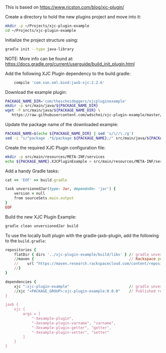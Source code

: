 This is based on https://www.ricston.com/blog/xjc-plugin/

Create a directory to hold the new plugins project and move into it:
``` bash
mkdir -p ~/Projects/xjc-plugin-example
cd ~/Projects/xjc-plugin-example
```

Initialize the project structure using:
``` bash
gradle init --type java-library
```

NOTE: More info can be found at: https://docs.gradle.org/current/userguide/build_init_plugin.html

Add the following XJC Plugin dependency to the build.gradle:
``` bash
    compile 'com.sun.xml.bind:jaxb-xjc:2.2.6'
```

Download the example plugin:
``` bash
PACKAGE_NAME_DIR='com/thescheideggers/xjcpluginexample'
mkdir -p src/main/java/${PACKAGE_NAME_DIR}
wget -P src/main/java/${PACKAGE_NAME_DIR} \
   https://raw.githubusercontent.com/wdschei/xjc-plugin-example/master/src/java/com/thescheideggers/xjcpluginexample/XJCPluginExample.java
```

Update the package name of the downloaded example:
``` bash
PACKAGE_NAME=$(echo ${PACKAGE_NAME_DIR} | sed 's/\//\./g')
sed -i "s/^package .*$/package ${PACKAGE_NAME};/" src/main/java/${PACKAGE_NAME_DIR}/XJCPluginExample.java
```

Create the required XJC Plugin configuration file:
``` bash
mkdir -p src/main/resources/META-INF/services
echo ${PACKAGE_NAME}.XJCPluginExample > src/main/resources/META-INF/services/com.sun.tools.xjc.Plugin
```

Add a handy Gradle tasks:
``` ruby
cat << 'EOF' >> build.gradle

task unversionedJar(type: Jar, dependsOn: 'jar') {
    version = null
    from sourceSets.main.output
}
EOF
```

Build the new XJC Plugin Example:
``` bash
gradle clean unversionedJar build
```

To use the locally built plugin with the gradle-jaxb-plugin, add the following to the `build.gradle`:
``` ruby
repositories {
    flatDir { dirs '../xjc-plugin-example/build/libs' } // gradle unversionedJar
    //maven {                                           // Rackspace public repository
    //    url "https://maven.research.rackspacecloud.com/content/repositories/public/"
    //}
}

dependencies {
    xjc ":xjc-plugin-example"                           // gradle unversionedJar
    //xjc "<PACKAGE_GROUP>:xjc-plugin-example:0.0.0"    // Published release
}

jaxb {
    xjc {
        args = [
            "-Xexample-plugin",
            "-Xexample-plugin-varname", "varname",
            "-Xexample-plugin-getter", "getter",
            "-Xexample-plugin-setter", "setter"
        ]
    }
}
```
